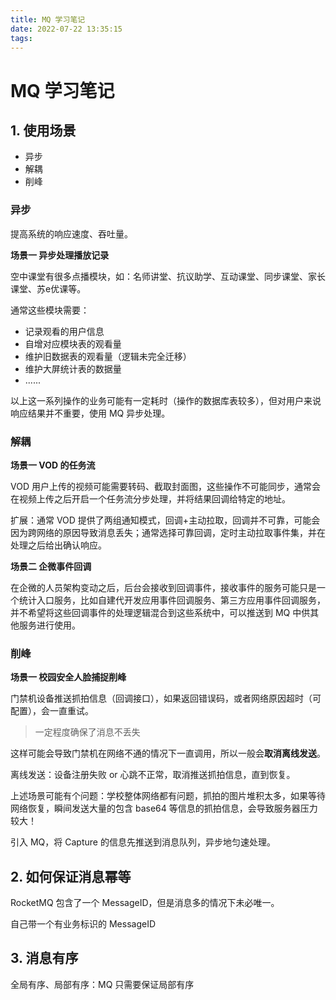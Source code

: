 ```yaml
---
title: MQ 学习笔记
date: 2022-07-22 13:35:15
tags:
---
```


# MQ 学习笔记

## 1. 使用场景


- 异步
- 解耦
- 削峰

### 异步

提高系统的响应速度、吞吐量。

**场景一 异步处理播放记录**

空中课堂有很多点播模块，如：名师讲堂、抗议助学、互动课堂、同步课堂、家长课堂、苏e优课等。

通常这些模块需要：

- 记录观看的用户信息
- 自增对应模块表的观看量
- 维护旧数据表的观看量（逻辑未完全迁移）
- 维护大屏统计表的数据量
- ......

以上这一系列操作的业务可能有一定耗时（操作的数据库表较多），但对用户来说响应结果并不重要，使用 MQ 异步处理。




### 解耦

**场景一 VOD 的任务流**

VOD 用户上传的视频可能需要转码、截取封面图，这些操作不可能同步，通常会在视频上传之后开启一个任务流分步处理，并将结果回调给特定的地址。

扩展：通常 VOD 提供了两组通知模式，回调+主动拉取，回调并不可靠，可能会因为跨网络的原因导致消息丢失；通常选择可靠回调，定时主动拉取事件集，并在处理之后给出确认响应。


**场景二 企微事件回调**

在企微的人员架构变动之后，后台会接收到回调事件，接收事件的服务可能只是一个统计入口服务，比如自建代开发应用事件回调服务、第三方应用事件回调服务，并不希望将这些回调事件的处理逻辑混合到这些系统中，可以推送到 MQ 中供其他服务进行使用。




### 削峰

**场景一 校园安全人脸捕捉削峰**

门禁机设备推送抓拍信息（回调接口），如果返回错误码，或者网络原因超时（可配置），会一直重试。

> 一定程度确保了消息不丢失

这样可能会导致门禁机在网络不通的情况下一直调用，所以一般会**取消离线发送**。

离线发送：设备注册失败 or 心跳不正常，取消推送抓拍信息，直到恢复。

上述场景可能有个问题：学校整体网络都有问题，抓拍的图片堆积太多，如果等待网络恢复，瞬间发送大量的包含 base64 等信息的抓拍信息，会导致服务器压力较大！

引入 MQ，将 Capture 的信息先推送到消息队列，异步地匀速处理。




## 2. 如何保证消息幂等

RocketMQ 包含了一个 MessageID，但是消息多的情况下未必唯一。


自己带一个有业务标识的 MessageID


## 3. 消息有序

全局有序、局部有序：MQ 只需要保证局部有序

